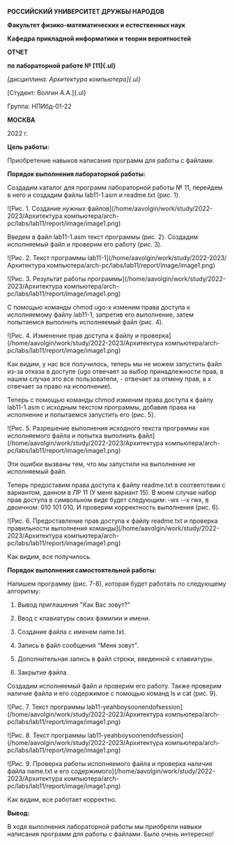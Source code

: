 **РОССИЙСКИЙ УНИВЕРСИТЕТ ДРУЖБЫ НАРОДОВ**

**Факультет физико-математических и естественных наук**

**Кафедра прикладной информатики и теории вероятностей**

**ОТЧЕТ**

**по лабораторной работе № [11]{.ul}**

*[дисциплина: Архитектура компьютера]{.ul}*

[Студент: Волгин А.А.]{.ul}

Группа: НПИбд-01-22

**МОСКВА**

2022 г.

**Цель работы:**

Приобретение навыков написания программ для работы с файлами.

**Порядок выполнения лабораторной работы:**

Создадим каталог для программ лабораторной работы № 11, перейдем в него
и создадим файлы lab11-1.asm и readme.txt (рис. 1).

![Рис. 1. Создание нужных файлов](/home/aavolgin/work/study/2022-2023/Архитектура компьютера/arch-pc/labs/lab11/report/image/image1.png)



Введем в файл lab11-1.asm текст программы (рис. 2). Создадим исполняемый
файл и проверим его работу (рис. 3).

![Рис. 2. Текст программы lab11-1](/home/aavolgin/work/study/2022-2023/Архитектура компьютера/arch-pc/labs/lab11/report/image/image1.png)



![Рис. 3. Результат работы программы](/home/aavolgin/work/study/2022-2023/Архитектура компьютера/arch-pc/labs/lab11/report/image/image1.png)



С помощью команды chmod ugo-x изменим права доступа к исполняемому файлу
lab11-1, запретив его выполнение, затем попытаемся выполнить исполняемый
файл (рис. 4).

![Рис. 4. Изменение прав доступа к файлу и проверка](/home/aavolgin/work/study/2022-2023/Архитектура компьютера/arch-pc/labs/lab11/report/image/image1.png)



Как видим, у нас все получилось, теперь мы не можем запустить файл из-за
отказа в доступе (ugo отвечает за выбор принадлежности прав, в нашем
случае это все пользователи, - отвечает за отмену прав, а x отвечает за
право на исполнение).

Теперь с помощью команды chmod изменим права доступа к файлу lab11-1.asm
с исходным текстом программы, добавив права на исполнение и попытаемся
запустить его (рис. 5).

![Рис. 5. Разрешение выполнения исходного текста программы как исполняемого файла и попытка выполнить файл](/home/aavolgin/work/study/2022-2023/Архитектура компьютера/arch-pc/labs/lab11/report/image/image1.png)



Эти ошибки вызваны тем, что мы запустили на выполнение не исполняемый
файл.

Теперь предоставим права доступа к файлу readme.txt в соответствии с
вариантом, данном в ЛР 11 (У меня вариант 15). В моем случае набор прав
доступа в символьном виде будет следующим: -wx \--x rwx, в двоичном: 010
101 010. И проверим корректность выполнения (рис. 6).

![Рис. 6. Предоставление прав доступа к файлу readme.txt и проверка правильности выполнения команды](/home/aavolgin/work/study/2022-2023/Архитектура компьютера/arch-pc/labs/lab11/report/image/image1.png)



Как видим, все получилось.

**Порядок выполнения самостоятельной работы:**

Напишем программу (рис. 7-8), которая будет работать по следующему
алгоритму:

1) Вывод приглашения "Как Вас зовут?"

2) Ввод с клавиатуры своих фамилии и имени.

3) Создание файла с именем name.txt.

4) Запись в файл сообщения "Меня зовут".

5) Дополнительная запись в файл строки, введенной с клавиатуры.

6) Закрытие файла.

Создадим исполняемый файл и проверим его работу. Также проверим наличие
файла и его содержимое с помощью команд ls и cat (рис. 9).

![Рис. 7. Текст программы lab11-yeahboysoonendofsession](/home/aavolgin/work/study/2022-2023/Архитектура компьютера/arch-pc/labs/lab11/report/image/image1.png)



![Рис. 8. Текст программы lab11-yeahboysoonendofsession](/home/aavolgin/work/study/2022-2023/Архитектура компьютера/arch-pc/labs/lab11/report/image/image1.png)


![Рис. 9. Проверка работы исполняемого файла и проверка наличия файла name.txt и его содержимого](/home/aavolgin/work/study/2022-2023/Архитектура компьютера/arch-pc/labs/lab11/report/image/image1.png)



Как видим, все работает корректно.

**Вывод:**

В ходе выполнения лабораторной работы мы приобрели навыки написания
программ для работы с файлами. Было очень интересно!
